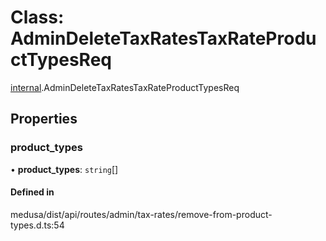 # Class: AdminDeleteTaxRatesTaxRateProductTypesReq

[internal](../modules/internal-25.md).AdminDeleteTaxRatesTaxRateProductTypesReq

## Properties

### product\_types

• **product\_types**: `string`[]

#### Defined in

medusa/dist/api/routes/admin/tax-rates/remove-from-product-types.d.ts:54
